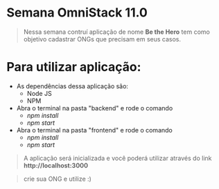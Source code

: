# Semana OmniStack 11.0

> Nessa semana contruí aplicação de nome **Be the Hero**
tem como objetivo cadastrar ONGs que precisam em seus casos.


# Para utilizar aplicação: 
- As dependências dessa aplicação são: 
	- Node JS
	- NPM
- Abra o terminal na pasta "backend" e rode o comando 
	- *npm install* 
	- *npm start*
- Abra o terminal na pasta "frontend" e rode o comando
	- *npm install*
	- *npm start*

> A aplicação será inicializada e você poderá utilizar através do link **http://localhost:3000**

> crie sua ONG e utilize :) 
 
